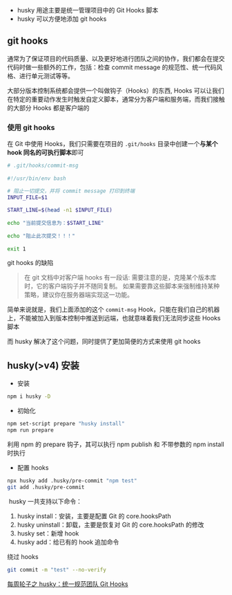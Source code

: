 - husky 用途主要是统一管理项目中的 Git Hooks 脚本
- husky 可以方便地添加 git hooks

## git hooks

通常为了保证项目的代码质量、以及更好地进行团队之间的协作，我们都会在提交代码时做一些额外的工作，包括：检查 commit message 的规范性、统一代码风格、进行单元测试等等。

大部分版本控制系统都会提供一个叫做钩子（Hooks）的东西, Hooks 可以让我们在特定的重要动作发生时触发自定义脚本，通常分为客户端和服务端，而我们接触的大部分 Hooks 都是客户端的

### 使用 git hooks

在 Git 中使用 Hooks，我们只需要在项目的 `.git/hooks` 目录中创建一个**与某个 hook 同名的可执行脚本**即可

```bash
# .git/hooks/commit-msg  
  
#!/usr/bin/env bash  

# 阻止一切提交，并将 commit message 打印到终端
INPUT_FILE=$1  
  
START_LINE=$(head -n1 $INPUT_FILE)  
  
echo "当前提交信息为：$START_LINE"  
  
echo "阻止此次提交！！！"  
  
exit 1
```

git hooks 的缺陷

> 在 git 文档中对客户端 hooks 有一段话: 
> 需要注意的是，克隆某个版本库时，它的客户端钩子并不随同复制。 如果需要靠这些脚本来强制维持某种策略，建议你在服务器端实现这一功能。

简单来说就是，我们上面添加的这个 `commit-msg` Hook，只能在我们自己的机器上，不能被加入到版本控制中推送到远端，也就意味着我们无法同步这些 Hooks 脚本

而 husky 解决了这个问题，同时提供了更加简便的方式来使用 git hooks

## husky(>v4) 安装

- 安装
```bash
npm i husky -D
```
- 初始化  
```bash
npm set-script prepare "husky install"  
npm run prepare
```
利用 npm 的 prepare 钩子，其可以执行 npm publish 和 不带参数的 npm install 时执行
- 配置 hooks
```bash
npx husky add .husky/pre-commit "npm test"  
git add .husky/pre-commit
```

 husky 一共支持以下命令：
1.  husky install：安装，主要是配置 Git 的 core.hooksPath
2.  husky uninstall：卸载，主要是恢复对 Git 的 core.hooksPath 的修改
3.  husky set：新增 hook
4.  husky add：给已有的 hook 追加命令


绕过 hooks 
```bash
git commit -m "test" --no-verify
```

[每周轮子之 husky：统一规范团队 Git Hooks](https://4ark.me/post/weekly-npm-packages-02.html)